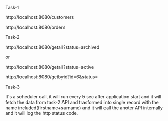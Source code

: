 Task-1 

 http://localhost:8080/customers

 http://localhost:8080/orders

Task-2

 http://localhost:8080/getall?status=archived
 
 or 

 http://localhost:8080/getall?status=active

 http://localhost:8080/getbyid?id=6&status=

Task-3

It's a scheduler call, it will run every 5 sec after application start and it will fetch the data from task-2 API and trasformed into single record with the name included(firstname+surname)
and it will call the anoter API internally and it will log the http status code.




